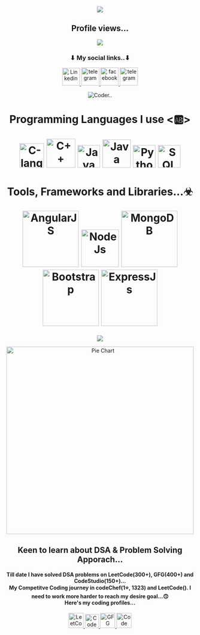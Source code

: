 <h1 align="center">
  <a href="https://git.io/typing-svg">
    <img src="https://readme-typing-svg.herokuapp.com/?lines=Hey+There...!+👋;+This+side+Wakar+Yunus;Good+to+see+you+here+😊;&center=true&size=30">
  </a>
</h1>

<p align="center"> 
  <h2 align="center">Profile views...</h2>
</p>
<p align = "center">
    <img src="https://profile-counter.glitch.me/wakaryunus009/count.svg" />
</p>

<h3 align="center">⬇ My social links..⬇</h3>
<p align="center">
    <a href="https://linkedin.com/in/wakar-yunus/" target="_blank">
        <img src="https://icons.iconarchive.com/icons/alecive/flatwoken/64/Apps-Linkedin-icon.png" width="47" alt="Linkedin">
    </a>
    <a href="https://t.me/wakaryunus009" target="_blank">
        <img src="https://icons.iconarchive.com/icons/alecive/flatwoken/64/Apps-Telegram-icon.png" alt="telegram" width="48">
    </a>
    <a href="https://www.facebook.com/asif.mondal.14203544" target="_blank">
        <img src="https://w7.pngwing.com/pngs/69/315/png-transparent-computer-icons-facebook-inc-logo-facebook-blue-text-rectangle-thumbnail.png" alt="facebook" width="48">
    </a>
    <a href="https://www.instagram.com/wakar_yunus_/" target="_blank">
        <img src="https://upload.wikimedia.org/wikipedia/commons/thumb/e/e7/Instagram_logo_2016.svg/2048px-Instagram_logo_2016.svg.png" alt="telegram" width="48">
    </a>
</p>

<p align="center">
    <img src="https://media3.giphy.com/media/qgQUggAC3Pfv687qPC/giphy.gif" alt="Coder..">
</p>

<h1 align="center">
    Programming Languages I use <🆎> <br> <br>
    <img src="https://upload.wikimedia.org/wikipedia/commons/thumb/1/18/C_Programming_Language.svg/1200px-C_Programming_Language.svg.png" alt="C-lang" width="65">
    <img src="https://pluralsight.imgix.net/paths/path-icons/c-plus-plus-93c7ddd5cc.png" alt="C++" width="77">
    <img src="https://static.javatpoint.com/images/javascript/javascript_logo.png" alt="Java Script" width="60">
    <img src="https://icon-library.com/images/java-icon-images/java-icon-images-0.jpg" alt="Java" width="75">
    <img src="https://cdn.icon-icons.com/icons2/2699/PNG/512/python_vertical_logo_icon_168039.png" alt="Python" width="60">
    <img src="https://www.iconbunny.com/icons/media/catalog/product/cache/2/thumbnail/600x/1b89f2fc96fc819c2a7e15c7e545e8a9/1/7/1769.9-sql-icon-iconbunny.jpg" alt="SQL" width="60">
</h1>

<h1 align="center">
    Tools, Frameworks and Libraries...☣ <br> <br>
    <img src="https://www.pngwing.com/en/search?q=angular" alt="AngularJS" width="150">
    <img src="https://upload.wikimedia.org/wikipedia/commons/thumb/d/d9/Node.js_logo.svg/2560px-Node.js_logo.svg.png" alt="NodeJs" width=100>
    <img src="https://icon-library.com/images/d234566f9d.png" alt="MongoDB" width="150">
    <img src="https://icons.getbootstrap.com/assets/img/icons-hero.png" alt="Bootstrap" width="150">
    <img src="https://miro.medium.com/max/1160/0*skYUWg3ZvcY8xRf5" alt="ExpressJs" width="150">
</h1>

<p align="center">
    <img src="https://github-readme-stats-xi-rosy-19.vercel.app/api?username=asifstar135&show_icons=true&hide_border=true&count_private=true&bg_color=0,Ef4050,Cf6561&title_color=000000&text_color=000000&icon_color=000000">
</p>

<p align="center">
    <img src="https://res.cloudinary.com/dtgj7lwpa/image/upload/v1674238185/samples/meta-chart_wa9jyr.png" width="500" alt="Pie Chart">
</p>

<h2 align="center">Keen to learn about DSA & Problem Solving Apporach...</h2>
<h4 align="center">Till date I have solved DSA problems on LeetCode(300+), GFG(400+) and CodeStudio(150+)... <br>
My Competitve Coding journey in codeChef(1⭐, 1323) and LeetCode(). I need to work more harder to reach my desire goal...🙃 <br>
Here's my coding profiles... <br>
</h4>

<p align="center">  
    <a href="https://leetcode.com/wakaryunus009/" target="_blank">
        <img src="https://user-images.githubusercontent.com/36547915/97088991-45da5d00-1652-11eb-900f-80d106540f4f.png" width="40" alt="LeetCode">
    </a>
    <a href="https://www.codechef.com/users/wakaryunus009" target="_blank">
        <img src="https://res.cloudinary.com/crunchbase-production/image/upload/c_lpad,f_auto,q_auto:eco,dpr_1/zruiknbedz8yqafxbazb" width="37" alt="CodeChef">
    </a>
    <a href="https://auth.geeksforgeeks.org/user/wakaryunus009" target="_blank">
        <img src="https://media.geeksforgeeks.org/wp-content/uploads/20220123013311/gfg-200x200.png" width="40" alt="GFG">
    </a>
    <a href="https://www.codingninjas.com/codestudio/profile/5bc5ffb2-c072-4402-b97b-cc8d4afd5784" target="_blank">
        <img src="https://files.codingninjas.in/0000000000000723.jpg" width="40" alt="Code Studio">
    </a>
</p>